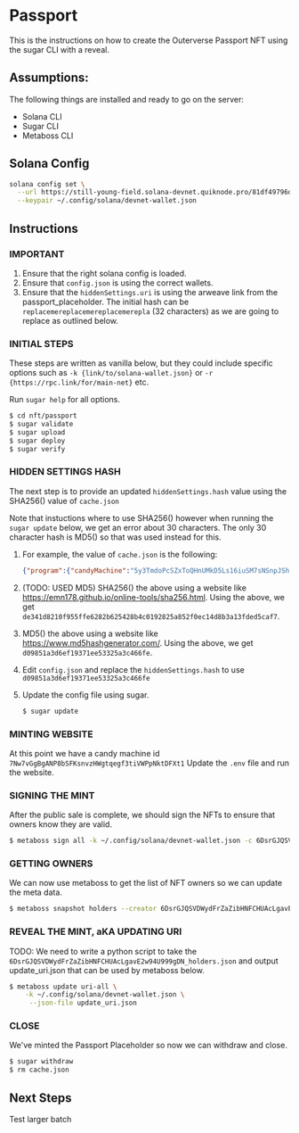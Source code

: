 # Passport 

This is the instructions on how to create the Outerverse Passport NFT
using the sugar CLI with a reveal.

## Assumptions:
The following things are installed and ready to go on the server:
- Solana CLI
- Sugar CLI
- Metaboss CLI

## Solana Config

```bash
solana config set \
  --url https://still-young-field.solana-devnet.quiknode.pro/81df49796d09f840779524549a89c1d8c9eefb42/ \
  --keypair ~/.config/solana/devnet-wallet.json
```

## Instructions

### IMPORTANT
1. Ensure that the right solana config is loaded.
1. Ensure that `config.json` is using the correct wallets.
1. Ensure that the `hiddenSettings.uri` is using the arweave link from the passport_placeholder.  The initial hash can be `replacemereplacemereplacemerepla` (32 characters) as we are going to replace as outlined below.

### INITIAL STEPS

These steps are written as vanilla below, but they could include specific options such as `-k {link/to/solana-wallet.json}` or `-r {https://rpc.link/for/main-net}` etc.  

Run `sugar help` for all options.

```bash
$ cd nft/passport
$ sugar validate
$ sugar upload
$ sugar deploy
$ sugar verify
```

### HIDDEN SETTINGS HASH

The next step is to provide an updated `hiddenSettings.hash` value using the SHA256() value of `cache.json`

Note that instuctions where to use SHA256() however when running the `sugar update` below, we get an error about 30 characters.
The only 30 character hash is MD5() so that was used instead for this.

1. For example, the value of `cache.json` is the following:
    ```json
    {"program":{"candyMachine":"5y3TmdoPcSZxToQHnUMkD5Ls16iuSM7sNSnpJShmNfLB","candyMachineCreator":"CUaPGmcmTiYTGCtderok5WPsENwrnqcNbWn5drdczyU2"},"items":{"0":{"name":"Testverse Passport #00000","image_hash":"fb29e9d83cc7963f90b045de01d45ffa7312b7793cba79ad5bc2c5c146956705","image_link":"https://arweave.net/WLNgbCx9afbfZkJ_2U8uHyGMGbh4tniSOSMFaD6wPmo","metadata_hash":"1e2762c81c12d7af8325a69f01a39b31c6d56cf1631f26b7b9689a1c36e41467","metadata_link":"https://arweave.net/66qabHg8n8cyWCmV7lACWS0iTuGu4E1uPRabb51npbE","onChain":false},"1":{"name":"Testverse Passport #00001","image_hash":"75f8ce39f970ebd559fb54be4cf344f84ddf5d3829270f39fc2eb8d405e1f2c1","image_link":"https://arweave.net/oaxV0RxLUnsJqVZS8FpR9XKulvoWSObCKvF0n8uVTuw","metadata_hash":"5651682bd3caad9f38d747d4684ec3c40a6201c7619d4140bb88ca3ec306e80c","metadata_link":"https://arweave.net/tHbMbBZI9Y1C30aG0_Ys-Cveb4k517OPkT0sJycFinI","onChain":false}}}
    ```

1. (TODO: USED MD5) SHA256() the above using a website like https://emn178.github.io/online-tools/sha256.html. Using the above, we get `de341d8210f955ffe6282b625428b4c0192825a852f0ec14d8b3a13fded5caf7`.

1. MD5() the above using a website like https://www.md5hashgenerator.com/. Using the above, we get `d09851a3d6ef19371ee53325a3c466fe`.

1. Edit `config.json` and replace the `hiddenSettings.hash` to use `d09851a3d6ef19371ee53325a3c466fe`

1. Update the config file using sugar.
    ```bash
    $ sugar update
    ```

### MINTING WEBSITE

At this point we have a candy machine id `7Nw7vGgBgANP8bSFKsnvzHWgtqegf3tiVWPpNktDFXt1` 
Update the `.env` file and run the website.

### SIGNING THE MINT

After the public sale is complete, we should sign the NFTs to ensure that owners know they are valid.
```bash
$ metaboss sign all -k ~/.config/solana/devnet-wallet.json -c 6DsrGJQSVDWydFrZaZibHNFCHUAcLgavE2w94U999gDN --v2
```

### GETTING OWNERS

We can now use metaboss to get the list of NFT owners so we can update the meta data.

```bash
$ metaboss snapshot holders --creator 6DsrGJQSVDWydFrZaZibHNFCHUAcLgavE2w94U999gDN --v2
```

### REVEAL THE MINT, aKA UPDATING URI

TODO: We need to write a python script to take the `6DsrGJQSVDWydFrZaZibHNFCHUAcLgavE2w94U999gDN_holders.json`
and output update_uri.json that can be used by metaboss below.

```bash
$ metaboss update uri-all \
    -k ~/.config/solana/devnet-wallet.json \
     --json-file update_uri.json
```

### CLOSE

We've minted the Passport Placeholder so now we can withdraw and close.
```bash
$ sugar withdraw
$ rm cache.json
```

## Next Steps

Test larger batch

